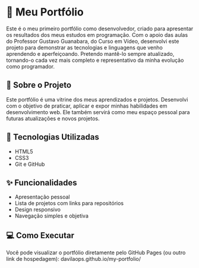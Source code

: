 # 💼 Meu Portfólio

Este é o meu primeiro portfólio como desenvolvedor, criado para apresentar os resultados dos meus estudos em programação. Com o apoio das aulas do Professor Gustavo Guanabara, do Curso em Vídeo, desenvolvi este projeto para demonstrar as tecnologias e linguagens que venho aprendendo e aperfeiçoando. Pretendo mantê-lo sempre atualizado, tornando-o cada vez mais completo e representativo da minha evolução como programador.

## 📝 Sobre o Projeto

Este portfólio é uma vitrine dos meus aprendizados e projetos. Desenvolvi com o objetivo de praticar, aplicar e expor minhas habilidades em desenvolvimento web. Ele também servirá como meu espaço pessoal para futuras atualizações e novos projetos.

## 🚀 Tecnologias Utilizadas

- HTML5  
- CSS3  
- Git e GitHub  

## ✨ Funcionalidades

- Apresentação pessoal  
- Lista de projetos com links para repositórios  
- Design responsivo  
- Navegação simples e objetiva  

## 💻 Como Executar

Você pode visualizar o portfólio diretamente pelo GitHub Pages (ou outro link de hospedagem): davilaops.github.io/my-portfolio/
 
 

